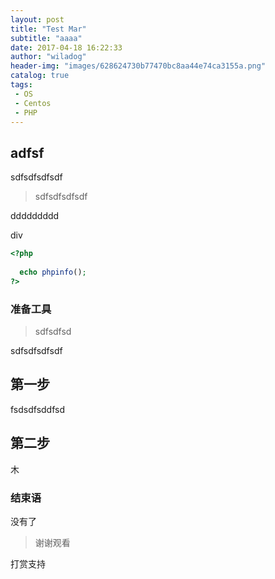 ```yaml
---
layout: post
title: "Test Mar"
subtitle: "aaaa"
date: 2017-04-18 16:22:33
author: "wiladog"
header-img: "images/628624730b77470bc8aa44e74ca3155a.png"
catalog: true
tags:
 - OS
 - Centos
 - PHP
---
```




## adfsf

sdfsdfsdfsdf



> sdfsdfsdfsdf

ddddddddd



div

```php
<?php
  
  echo phpinfo();
?>
```





### 准备工具

> sdfsdfsd

sdfsdfsdfsdf



## 第一步





fsdsdfsddfsd



## 第二步



木





### 结束语



没有了 



> 谢谢观看

打赏支持
